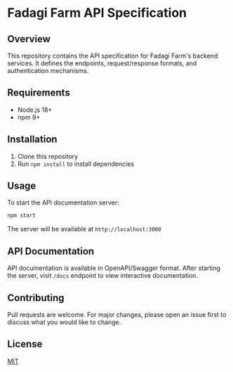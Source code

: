 # Fadagi Farm API Specification

## Overview
This repository contains the API specification for Fadagi Farm's backend services. It defines the endpoints, request/response formats, and authentication mechanisms.

## Requirements
- Node.js 18+
- npm 9+

## Installation
1. Clone this repository
2. Run `npm install` to install dependencies

## Usage
To start the API documentation server:
```bash
npm start
```

The server will be available at `http://localhost:3000`

## API Documentation
API documentation is available in OpenAPI/Swagger format. After starting the server, visit `/docs` endpoint to view interactive documentation.

## Contributing
Pull requests are welcome. For major changes, please open an issue first to discuss what you would like to change.

## License
[MIT](https://choosealicense.com/licenses/mit/)
